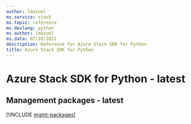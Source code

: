 ```yaml
---
author: lmazuel
ms.service: stack
ms.topic: reference
ms.devlang: python
ms.author: lmazuel
ms.data: 07/28/2022
description: Reference for Azure Stack SDK for Python
title: Azure Stack SDK for Python
---
```

# Azure Stack SDK for Python - latest

## Management packages - latest
[!INCLUDE [mgmt-packages](stack-mgmt-index.md)]